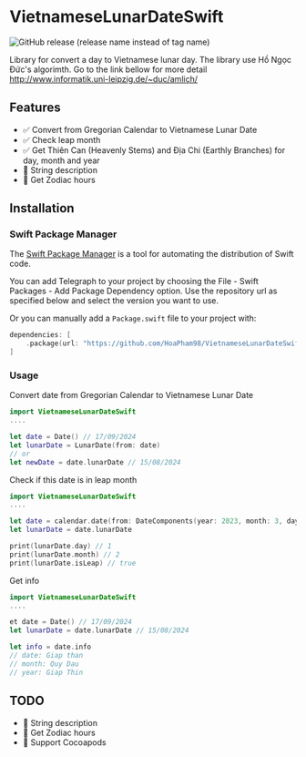 # VietnameseLunarDateSwift

![GitHub release (release name instead of tag name)](https://img.shields.io/github/v/release/HoaPham98/VietnameseLunarDateSwift?include_prereleases&label=version)

Library for convert a day to Vietnamese lunar day. The library use Hồ Ngọc Đức's algorimth. Go to the link bellow for more detail http://www.informatik.uni-leipzig.de/~duc/amlich/

## Features

- ✅ Convert from Gregorian Calendar to Vietnamese Lunar Date
- ✅ Check leap month
- ✅ Get Thiên Can (Heavenly Stems) and Địa Chi (Earthly Branches) for day, month and year
- 🎯 String description
- 🎯 Get Zodiac hours

## Installation

### Swift Package Manager

The [Swift Package Manager](https://swift.org/package-manager/) is a tool for automating the distribution of Swift code.

You can add Telegraph to your project by choosing the File - Swift Packages - Add Package Dependency option. Use the repository url as specified below and select the version you want to use.

Or you can manually add a `Package.swift` file to your project with:

```swift
dependencies: [
    .package(url: "https://github.com/HoaPham98/VietnameseLunarDateSwift.git")
]
```

### Usage

Convert date from Gregorian Calendar to Vietnamese Lunar Date

```swift
import VietnameseLunarDateSwift
....

let date = Date() // 17/09/2024
let lunarDate = LunarDate(from: date)
// or
let newDate = date.lunarDate // 15/08/2024
```

Check if this date is in leap month

```swift
import VietnameseLunarDateSwift
....

let date = calendar.date(from: DateComponents(year: 2023, month: 3, day: 22))! // 01/02/2023 (leap month)
let lunarDate = date.lunarDate

print(lunarDate.day) // 1
print(lunarDate.month) // 2
print(lunarDate.isLeap) // true
```

Get info
```swift
import VietnameseLunarDateSwift
....

et date = Date() // 17/09/2024
let lunarDate = date.lunarDate // 15/08/2024

let info = date.info
// date: Giap than
// month: Quy Dau
// year: Giap Thin
```

## TODO
- 🎯 String description
- 🎯 Get Zodiac hours
- 🎯 Support Cocoapods